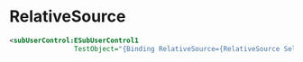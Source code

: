 # RelativeSource

```xml
<subUserControl:ESubUserControl1 
                TestObject="{Binding RelativeSource={RelativeSource Self}}" />
```